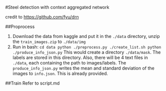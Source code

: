 #Steel detection with context aggregated network

credit to https://github.com/fyu/drn

##Proprocess

1. Download the data from kaggle and put it in the `./data` directory, unzip the `train_images.zip` to `./data/img`
2. Run in bash:
`
cd data
python ./preprocess.py
./create_list.sh
python ./produce_info_json.py
`
This would create a directory `./data/mask`. The labels are stored in this directory.
Also, there will be 4 text files in `./data`, each containing the path to images/labels.
The `produce_info_json.py` writes the mean and standard deviation of the images to `info.json`. This is already provided.

##Train
Refer to script.md
